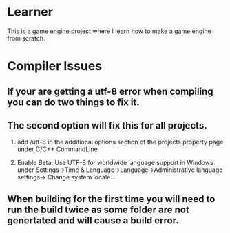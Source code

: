 # Learner

This is a game engine project where I learn how to make a game engine from scratch.

# Compiler Issues

## If your are getting a utf-8 error when compiling you can do two things to fix it.
## The second option will fix this for all projects.

1) add /utf-8 in the additional options section of the projects property page under C/C++ CommandLine.

2) Enable Beta: Use UTF-8 for worldwide language support in Windows under Settings->Time & Language->Language->Administrative language settings-> Change system locale...

## When building for the first time you will need to run the build twice as some folder are not genertated and will cause a build error.